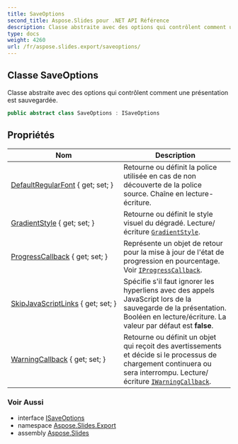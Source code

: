 ```yaml
---
title: SaveOptions
second_title: Aspose.Slides pour .NET API Référence
description: Classe abstraite avec des options qui contrôlent comment une présentation est sauvegardée.
type: docs
weight: 4260
url: /fr/aspose.slides.export/saveoptions/
---
```


## Classe SaveOptions

Classe abstraite avec des options qui contrôlent comment une présentation est sauvegardée.

```csharp
public abstract class SaveOptions : ISaveOptions
```

## Propriétés

| Nom | Description |
| --- | --- |
| [DefaultRegularFont](../../aspose.slides.export/saveoptions/defaultregularfont) { get; set; } | Retourne ou définit la police utilisée en cas de non découverte de la police source. Chaîne en lecture-écriture. |
| [GradientStyle](../../aspose.slides.export/saveoptions/gradientstyle) { get; set; } | Retourne ou définit le style visuel du dégradé. Lecture/écriture [`GradientStyle`](../../aspose.slides/gradientstyle). |
| [ProgressCallback](../../aspose.slides.export/saveoptions/progresscallback) { get; set; } | Représente un objet de retour pour la mise à jour de l'état de progression en pourcentage. Voir [`IProgressCallback`](../../aspose.slides/iprogresscallback). |
| [SkipJavaScriptLinks](../../aspose.slides.export/saveoptions/skipjavascriptlinks) { get; set; } | Spécifie s'il faut ignorer les hyperliens avec des appels JavaScript lors de la sauvegarde de la présentation. Booléen en lecture/écriture. La valeur par défaut est **false**. |
| [WarningCallback](../../aspose.slides.export/saveoptions/warningcallback) { get; set; } | Retourne ou définit un objet qui reçoit des avertissements et décide si le processus de chargement continuera ou sera interrompu. Lecture/écriture [`IWarningCallback`](../../aspose.slides.warnings/iwarningcallback). |

### Voir Aussi

* interface [ISaveOptions](../isaveoptions)
* namespace [Aspose.Slides.Export](../../aspose.slides.export)
* assembly [Aspose.Slides](../../)

<!-- NE PAS ÉDITER : généré par xmldocmd pour Aspose.Slides.dll -->